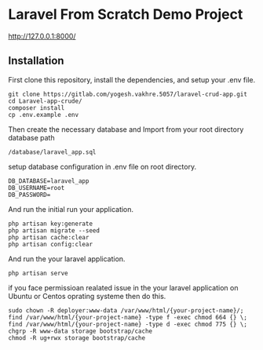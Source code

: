 # Laravel From Scratch Demo Project

http://127.0.0.1:8000/

## Installation

First clone this repository, install the dependencies, and setup your .env file.

```
git clone https://gitlab.com/yogesh.vakhre.5057/laravel-crud-app.git
cd Laravel-app-crude/
composer install
cp .env.example .env
```

Then create the necessary database and Import from your root directory database path 
```
/database/laravel_app.sql
```

setup database configuration in .env file on root directory.

```
DB_DATABASE=laravel_app
DB_USERNAME=root
DB_PASSWORD=
```

And run the initial run your application.

```
php artisan key:generate
php artisan migrate --seed
php artisan cache:clear
php artisan config:clear
```
  
And run the your laravel application.  
```
php artisan serve
```

if you face permissioan realated issue  in the your laravel application on Ubuntu or Centos oprating systeme then do this.
```
sudo chown -R deployer:www-data /var/www/html/{your-project-name}/;
find /var/www/html/{your-project-name} -type f -exec chmod 664 {} \;
find /var/www/html/{your-project-name} -type d -exec chmod 775 {} \;
chgrp -R www-data storage bootstrap/cache
chmod -R ug+rwx storage bootstrap/cache
```
